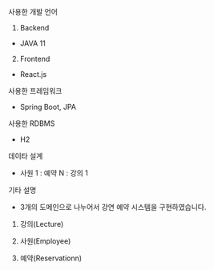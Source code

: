 사용한 개발 언어
1. Backend
  -  JAVA 11
 
2. Frontend
  - React.js
  
사용한 프레임워크
 - Spring Boot, JPA
 
사용한 RDBMS
 - H2

데이타 설계
 - 사원 1 : 예약 N : 강의 1
 
기타 설명
 - 3개의 도메인으로 나누어서 강연 예약 시스템을 구현하였습니다.
 1. 강의(Lecture)
 
 2. 사원(Employee)
 
 3. 예약(Reservationn)
